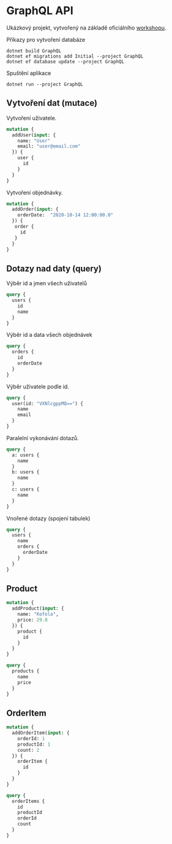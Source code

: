 
# GraphQL API

Ukázkový projekt, vytvořený na základě oficiálního [workshopu](https://github.com/ChilliCream/graphql-workshop).

Příkazy pro vytvoření databáze

```console
dotnet build GraphQL
dotnet ef migrations add Initial --project GraphQL
dotnet ef database update --project GraphQL
```

Spuštění aplikace

```console
dotnet run --project GraphQL
```

## Vytvoření dat (mutace)

Vytvoření uživatele.

```graphql
mutation {
  addUser(input: {
    name: "User"
    email: "user@email.com"
  }) {
    user {
      id
    }
  }
}
```

Vytvoření objednávky.

```graphql
mutation {
  addOrder(input: {
    orderDate:  "2020-10-14 12:00:00.0"
  }) {
   order {
     id
   }
  }
}
```

## Dotazy nad daty (query)

Výběr id a jmen všech uživatelů

```graphql
query {
  users {
    id
    name
  }
}

```

Výběr id a data všech objednávek

```graphql
query {
  orders {
    id
    orderDate
  }
}
```

Výběr uživatele podle id.

```graphql
query {
  user(id: "VXNlcgppMQ==") {
    name
    email
  }
}
```

Paralelní vykonávání dotazů.

```graphql
query {
  a: users {
    name
  }
  b: users {
    name
  }
  c: users {
    name
  }
}
```

Vnořené dotazy (spojení tabulek)

```graphql
query {
  users {
    name
    orders {
      orderDate
    }
  }
}
```

## Product

```graphql
mutation {
  addProduct(input: {
    name: "Kofola",
    price: 29.0
  }) {
    product {
      id
    }
  }
}
```

```graphql
query {
  products {
    name
    price
  }
}
```

## OrderItem

```graphql
mutation {
  addOrderItem(input: {
    orderId: 1
    productId: 1
    count: 2
  }) {
    orderItem {
      id
    }
  }
}
```

```graphql
query {
  orderItems {
    id
    productId
    orderId
    count
  }
}
```


